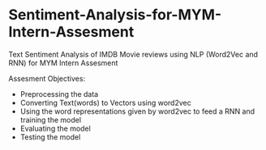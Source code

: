 # Sentiment-Analysis-for-MYM-Intern-Assesment

Text Sentiment Analysis of IMDB Movie reviews using NLP (Word2Vec and RNN) for MYM Intern Assesment

Assesment Objectives:
- Preprocessing the data
- Converting Text(words) to Vectors using word2vec
- Using the word representations given by word2vec to feed a RNN and training the model
- Evaluating the model
- Testing the model

